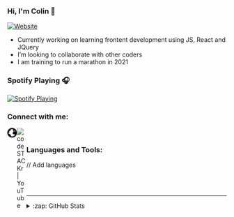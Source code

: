 ### Hi, I'm Colin 👋

[![Website](https://img.shields.io/website?label=colindick.com&style=for-the-badge&url=https%3A%2F%2Fwww.colindick.com)](https://www.colindick.com)

- Currently working on learning frontent development using JS, React and JQuery
- I’m looking to collaborate with other coders
- I am training to run a marathon in 2021

### Spotify Playing 🎧

[<img src="https://now-playing-codestackr.vercel.app/api/spotify-playing" alt="Spotify Playing" width="350" />](https://open.spotify.com/user/1190207391)

### Connect with me:

[<img align="left" alt="codeSTACKr.com" width="22px" src="https://raw.githubusercontent.com/iconic/open-iconic/master/svg/globe.svg" />][website]
[<img align="left" alt="codeSTACKr | YouTube" width="22px" src="https://cdn.jsdelivr.net/npm/simple-icons@v3/icons/facebook.svg" />][facebook]

<br />

### Languages and Tools:

// Add languages

<br />
<br />

---

<details>
  <summary>:zap: GitHub Stats</summary>

  <img align="left" alt="codeSTACKr's GitHub Stats" src="https://github-readme-stats.codestackr.vercel.app/api?username=codeSTACKr&show_icons=true&hide_border=true" />

</details>

[website]: https://www.colindick.com
[facebook]: https://www.facebook.com/colin.d.dick/